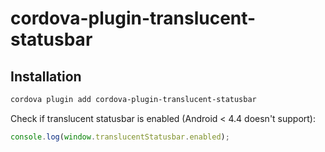 # cordova-plugin-translucent-statusbar

## Installation
```bash
cordova plugin add cordova-plugin-translucent-statusbar
```

Check if translucent statusbar is enabled (Android < 4.4 doesn't support):
```js
console.log(window.translucentStatusbar.enabled);
```
